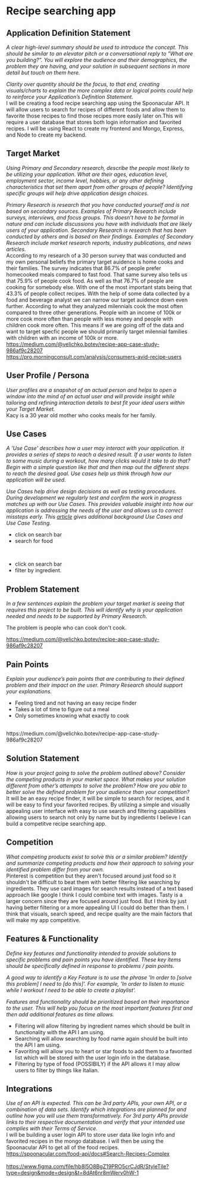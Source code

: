 # Recipe searching app

## Application Definition Statement

*A clear high-level summary should be used to introduce the concept. This should be similar to an elevator pitch or a conversational reply to "What are you building?”. You will explore the audience and their demographics, the problem they are having, and your solution in subsequent sections in more detail but touch on them here.* 

*Clarity over quantity should be the focus, to that end, creating visuals/charts to explain the more complex data or logical points could help to reinforce your Application’s Definition Statement.*
<br>
I will be creating a food recipe searching app using the Spoonacular API. It will allow users to search for recipes of different foods and allow them to favorite those recipes to find those recipes more easily later on.This will require a user database that stores both login information and favorited recipes. I will be using React to create my frontend and Mongo, Express, and Node to create my backend.


## Target Market

*Using Primary and Secondary research, describe the people most likely to be utilizing your application. What are their ages, education level, employment sector, income level, hobbies, or any other defining characteristics that set them apart from other groups of people? Identifying specific groups will help drive application design choices.*

*Primary Research is research that you have conducted yourself and is not based on secondary sources. Examples of Primary Research include surveys, interviews, and focus groups. This doesn't have to be formal in nature and can include discussions you have with individuals that are likely users of your application. Secondary Research is research that has been conducted by others and is based on their findings. Examples of Secondary Research include market research reports, industry publications, and news articles.*
<br>
According to my research of a 30 person survey that was conducted and my own personal beliefs the primary target auidence is home cooks and their families. The survey indicates that 86.7% of people prefer homecooked meals compared to fast food. That same survey also tells us that 75.9% of people cook food. As well as that 76.7% of people are cooking for somebody else. With one of the most important stats being that 43.3% of people collect recipes. With the help of some data collected by a food and beverage analyst we can narrow our target auidence down even further. According to what they analyzed milennials cook the most often compared to three other generations. People with an income of 100k or more cook more often than people with less money and people with children cook more often. This means if we are going off of the data and want to target specfic people we should primarily target milennial families with children with an income of 100k or more.
<br>
https://medium.com/@velichko.botev/recipe-app-case-study-986af9c28207
<br>
https://pro.morningconsult.com/analysis/consumers-avid-recipe-users


## User Profile / Persona

*User profiles are a snapshot of an actual person and helps to open a window into the mind of an actual user and will provide insight while tailoring and refining interaction details to best fit your ideal users within your Target Market.*
<br>
Kacy is a 30 year old mother who cooks meals for her family.


## Use Cases

*A 'Use Case' describes how a user may interact with your application. It provides a series of steps to reach a desired result. If a user wants to listen to some music during a workout, how many clicks would it take to do that? Begin with a simple question like that and then map out the different steps to reach the desired goal. Use cases help us think through how our application will be used.*

*Use Cases help drive design decisions as well as testing procedures. During development we regularly test and confirm the work in progress matches up with our Use Cases. This provides valuable insight into how our application is addressing the needs of the user and allows us to correct missteps early. This [article](https://www.softwaretestinghelp.com/use-case-testing/) gives additional background Use Cases and Use Case Testing.*

- click on search bar
- search for food 
<br>

- click on search bar
- filter by ingredient.


## Problem Statement

*In a few sentences explain the problem your target market is seeing that requires this project to be built. This will identify why is your application needed and needs to be supported by Primary Research.*

The problem is people who can cook don't cook.

https://medium.com/@velichko.botev/recipe-app-case-study-986af9c28207


## Pain Points

*Explain your audience’s pain points that are contributing to their defined problem and their impact on the user. Primary Research should support your explanations.*
<br>
- Feeling tired and not having an easy recipe finder
- Takes a lot of time to figure out a meal
- Only sometimes knowing what exactly to cook
<br>
https://medium.com/@velichko.botev/recipe-app-case-study-986af9c28207

## Solution Statement

*How is your project going to solve the problem outlined above? Consider the competing products in your market space. What makes your solution different from other’s attempts to solve the problem? How are you able to better solve the defined problem for your audience than your competition?*
<br>
It will be an easy recipe finder, it will be simple to search for recipes, and it will be easy to find your favorited recipes. By utilizing a simple and visually appealing user interface with easy to use search and filtering capabilities allowing users to search not only by name but by ingredients I believe I can build a competitve recipe searching app.

## Competition

*What competing products exist to solve this or a similar problem? Identify and summarize competing products and how their approach to solving your identified problem differ from your own.*
<br>
Pinterest is competition but they aren't focused around just food so it shouldn't be difficult to beat them with better filtering like searching by ingredients. They use card images for search results instead of a text based approach like google I think I could combine text with images. Tasty is a larger concern since they are focused around just food. But I think by just having better filtering or a more appealing UI I could do better than them. I think that visuals, search speed, and recipe quality are the main factors that will make my app competitive. 


## Features & Functionality

*Define key features and functionality intended to provide solutions to specific problems and pain points you have identified. These key items should be specifically defined in response to problems / pain points.*

*A good way to identify a Key Feature is to use the phrase 'In order to [solve this problem] I need to [do this]'. For example, 'In order to listen to music while I workout I need to be able to create a playlist'.*

*Features and functionality should be prioritized based on their importance to the user. This will help you focus on the most important features first and then add additional features as time allows.*
<br>
- Filtering will allow filtering by ingredient names which should be built in functionality with the API I am using.
- Searching will allow searching by food name again should be built into the API I am using.
- Favoriting will allow you to heart or star foods to add them to a favorited list which will be stored with the user login info in the database.
- Filtering by type of food (POSSIBILY) if the API allows it I may allow users to filter by things like Italian.



## Integrations

*Use of an API is expected. This can be 3rd party APIs, your own API, or a combination of data sets. Identify which integrations are planned for and outline how you will use them transformatively. For 3rd party APIs provide links to their respective documentation and verify that your intended use complies with their Terms of Service.*
<br>
I will be building a user login API to store user data like login info and favorited recipes in the mongo database. I will then be using the Spoonacular API to get all of the food recipes. 
<br>
https://spoonacular.com/food-api/docs#Search-Recipes-Complex
<br>
<br>
https://www.figma.com/file/hb8l5O8BgZ19PRO5crCJdR/StyleTile?type=design&mode=design&t=8dAt6nr8mWerv0hW-1
